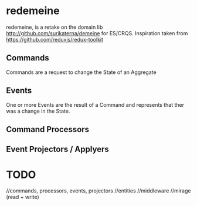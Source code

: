 # redemeine
redemeine, is a retake on the domain lib http://github.com/surikaterna/demeine for ES/CRQS. Inspiration taken from https://github.com/reduxjs/redux-toolkit

## Commands
Commands are a request to change the State of an Aggregate

## Events
One or more Events are the result of a Command and represents that ther was a change in the State.

## Command Processors

## Event Projectors / Applyers

# TODO
//commands, processors, events, projectors
//entities
//middleware
//mirage (read + write)